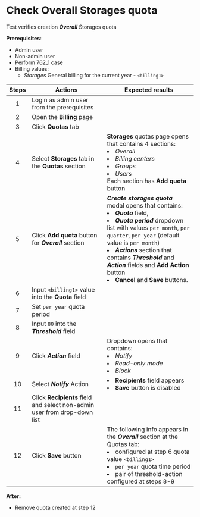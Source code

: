 # Check Overall Storages quota

Test verifies creation ***Overall*** Storages quota

**Prerequisites**:
- Admin user
- Non-admin user
- Perform [762_1](762_1.md) case
- Billing values:
  - *Storages* General billing for the current year - `<billing1>`

| Steps | Actions | Expected results |
| :---: | --- | --- |
| 1 | Login as admin user from the prerequisites | |
| 2 | Open the **Billing** page | |
| 3 | Click **Quotas** tab |  |
| 4 | Select **Storages** tab in the **Quotas** section | **Storages** quotas page opens that contains 4 sections: <li> *Overall* <li> *Billing centers* <li> *Groups* <li> *Users* <br> Each section has **Add quota** button | 
| 5 | Click **Add quota** button for ***Overall*** section | ***Create storages quota*** modal opens that contains: <li> ***Quota*** field, <li> ***Quota period*** dropdown list with values `per month`, `per quarter`, `per year` (default value is `per month`) <li> ***Actions*** section that contains ***Threshold*** and ***Action*** fields and **Add Action** button <li> **Cancel** and **Save** buttons. |
| 6 | Input `<billing1>` value into the **Quota** field |  |
| 7 | Set `per year` quota period | |
| 8 | Input `80` into the ***Threshold*** field | |
| 9 | Click ***Action*** field | Dropdown opens that contains: <li> *Notify* <li> *Read-only mode* <li> *Block* |
| 10 | Select ***Notify*** Action | <li> **Recipients** field appears <li> **Save** button is disabled |
| 11 | Click **Recipients** field and select non-admin user from drop-down list | |
| 12 | Click **Save** button | The following info appears in the ***Overall*** section at the Quotas tab: <li> configured at step 6 quota value `<billing1>` <li> `per year` quota time period <li> pair of threshold-action configured at steps 8-9 |

**After:**
- Remove quota created at step 12 
